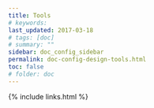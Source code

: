 ```yaml
---
title: Tools 
# keywords:
last_updated: 2017-03-18
# tags: [doc]
# summary: ""
sidebar: doc_config_sidebar
permalink: doc-config-design-tools.html
toc: false
# folder: doc
---
```


{% include links.html %}
